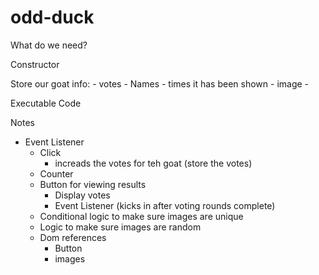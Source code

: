 # odd-duck

What do we need?

Constructor

  Store our goat info:
    - votes
    - Names
    - times it has been shown
    - image
    - 

Executable Code

Notes

- Event Listener
  - Click
    - increads the votes for teh goat (store the votes)
  - Counter 
  - Button for viewing results
    - Display votes
    - Event Listener (kicks in after voting rounds complete)
  - Conditional logic to make sure images are unique
  - Logic to make sure images are random
  - Dom references
    - Button 
    - images

